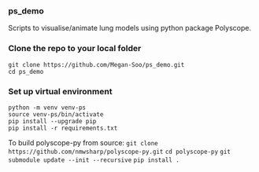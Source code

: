 ### ps_demo
Scripts to visualise/animate lung models using python package Polyscope.

### Clone the repo to your local folder
`git clone https://github.com/Megan-Soo/ps_demo.git`  
`cd ps_demo`

### Set up virtual environment
`python -m venv venv-ps`  
`source venv-ps/bin/activate`  
`pip install --upgrade pip`  
`pip install -r requirements.txt  `

To build polyscope-py from source:
`git clone https://github.com/nmwsharp/polyscope-py.git`
`cd polyscope-py`
`git submodule update --init --recursive`
`pip install .`
